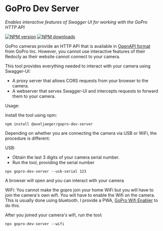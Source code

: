 # GoPro Dev Server
*Enables interactive features of Swagger UI for working with the GoPro HTTP API*


<span class="badge-npmversion"><a href="https://www.npmjs.com/package/@axeljaeger/gopro-dev-server" title="View this project on NPM"><img src="https://img.shields.io/npm/v/@axeljaeger/gopro-dev-server.svg" alt="NPM version" /></a></span>
<span class="badge-npmdownloads"><a href="https://www.npmjs.com/package/@axeljaeger/gopro-dev-server" title="View this project on NPM"><img src="https://img.shields.io/npm/dm/@axeljaeger/gopro-dev-server.svg" alt="NPM downloads" /></a></span>

GoPro cameras provide an HTTP API that is available in [OpenAPI format](https://gopro.github.io/OpenGoPro/http) from GoPro Inc.
However, you cannot use interactive features of their Redocly as their website cannot connect to your camera.

This tool provides everything needed to interact with your camera using Swagger-UI:
- A proxy server that allows CORS requests from your browser to the camera.
- A webserver that serves Swagger-UI and intercepts requests to forward them to your camera.

Usage:

Install the tool using npm:
```
npm install @axeljaeger/gopro-dev-server
```

Depending on whether you are connecting the camera via USB or WiFi, the procedure is different:

USB:
- Obtain the last 3 digits of your camera serial number.
- Run the tool, providing the serial number 
 ```
 npx gopro-dev-server --usb-serial 123
 ``` 
A browser will open and you can interact with your camera

WiFi:
You cannot make the gopro join your home WiFi but you will have to join the camera's own wifi.
You will have to enable the Wifi on the camera. This is usually done using bluetooth. 
I provide a PWA, [GoPro Wifi Enabler](https://axeljaeger.github.io/gopro-wifi-enabler/) to do this.

After you joined your camera's wifi, run the tool:
```
npx gopro-dev-server --wifi
```